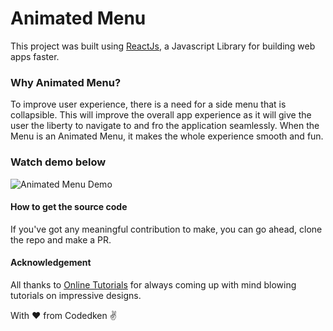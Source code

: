 # Animated Menu

This project was built using [ReactJs](https://www.reactjs.org), a Javascript Library
for building web apps faster.

### Why Animated Menu?
To improve user experience, there is a need for a side menu that is collapsible. This will improve the overall app experience as it will give the user the liberty to navigate to and fro the application seamlessly.
When the Menu is an Animated Menu, it makes the whole experience smooth and fun.

### Watch demo below

![Animated Menu Demo](https://res.cloudinary.com/dsfdj3laa/image/upload/v1653433101/myfolder/animated_menu.gif)

#### How to get the source code

If you've got any meaningful contribution to make, you can go ahead, clone the repo and make a PR.

#### Acknowledgement

All thanks to [Online Tutorials](https://www.youtube.com/c/OnlineTutorials4Designers/featured) for always coming up with mind blowing tutorials on impressive designs.

With ❤️ from Codedken ✌ 
